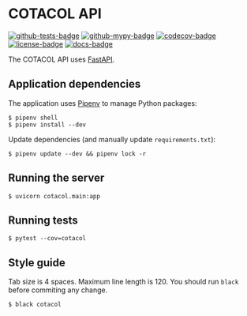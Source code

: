COTACOL API
===========

[![github-tests-badge]][github-tests]
[![github-mypy-badge]][github-mypy]
[![codecov-badge]][codecov]
[![license-badge]](LICENSE)
[![docs-badge]][docs]


The COTACOL API uses [FastAPI][fastapi].

Application dependencies
------------------------

The application uses [Pipenv][pipenv] to manage Python packages:

    $ pipenv shell
    $ pipenv install --dev

Update dependencies (and manually update `requirements.txt`):

    $ pipenv update --dev && pipenv lock -r

Running the server
------------------

    $ uvicorn cotacol.main:app

Running tests
-------------

    $ pytest --cov=cotacol

Style guide
-----------

Tab size is 4 spaces. Maximum line length is 120. You should run `black` before commiting any change.

    $ black cotacol


[codecov]: https://codecov.io/gh/cotacolhunting/cotacol-api
[codecov-badge]: https://codecov.io/gh/cotacolhunting/cotacol-api/branch/master/graph/badge.svg
[docs]: https://api.cotacol.cc/docs/
[docs-badge]: https://img.shields.io/badge/docs-api.cotacol.cc-blue.svg
[github-mypy]: https://github.com/cotacolhunting/cotacol-api/actions?query=workflow%3A%22mypy%22
[github-mypy-badge]: https://github.com/cotacolhunting/cotacol-api/workflows/mypy/badge.svg
[github-tests]: https://github.com/cotacolhunting/cotacol-api/actions?query=workflow%3A%22tests%22
[github-tests-badge]: https://github.com/cotacolhunting/cotacol-api/workflows/tests/badge.svg
[license-badge]: https://img.shields.io/badge/license-MIT-blue.svg

[fastapi]: https://fastapi.tiangolo.com/
[pipenv]: https://docs.pipenv.org/#install-pipenv-today
